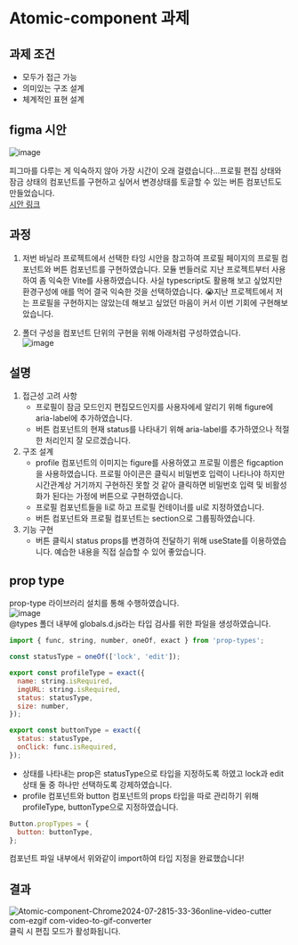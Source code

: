 # Atomic-component 과제

## 과제 조건

- 모두가 접근 가능
- 의미있는 구조 설계
- 체계적인 표현 설계

## figma 시안

![image](https://github.com/user-attachments/assets/4cc7e327-6bed-4b15-a452-fe973bc3caef)<br/>

피그마를 다루는 게 익숙하지 않아 가장 시간이 오래 걸렸습니다...프로필 편집 상태와 잠금 상태의 컴포넌트를 구현하고 싶어서 변경상태를 토글할 수 있는 버튼 컴포넌트도 만들었습니다.<br/>
[시안 링크](https://www.figma.com/design/4pADJVoa91i0LHgoL0dJLk/Profile?node-id=0-1&m=dev)

## 과정

1. 저번 바닐라 프로젝트에서 선택한 타잉 시안을 참고하여 프로필 페이지의 프로필 컴포넌트와 버튼 컴포넌트를 구현하였습니다.
   모듈 번들러로 지난 프로젝트부터 사용하여 좀 익숙한 Vite를 사용하였습니다. 사실 typescript도 활용해 보고 싶었지만 환경구성에 애를 먹어 결국 익숙한 것을 선택하였습니다. 😭지난 프로젝트에서 저는 프로필을 구현하지는 않았는데 해보고 싶었던 마음이 커서 이번 기회에 구현해보았습니다.

2. 폴더 구성을 컴포넌트 단위의 구현을 위해 아래처럼 구성하였습니다.<br/>
   ![image](https://github.com/user-attachments/assets/85af2283-4070-4ae3-9fae-fc3d91523af8)

## 설명

1. 접근성 고려 사항
   - 프로필이 잠금 모드인지 편집모드인지를 사용자에세 알리기 위해 figure에 aria-label에 추가하였습니다.
   - 버튼 컴포넌트의 현재 status를 나타내기 위해 aria-label를 추가하였으나 적절한 처리인지 잘 모르겠습니다.
2. 구조 설계
   - profile 컴포넌트의 이미지는 figure를 사용하였고 프로필 이름은 figcaption을 사용하였습니다. 프로필 아이콘은 클릭시 비밀번호 입력이 나타나야 하지만 시간관계상 거기까지 구현하진 못할 것 같아 클릭하면 비밀번호 입력 및 비활성화가 된다는 가정에 버튼으로 구현하였습니다.
   - 프로필 컴포넌트들을 li로 하고 프로필 컨테이너를 ul로 지정하였습니다.
   - 버튼 컴포넌트와 프로필 컴포넌트는 section으로 그룹핑하였습니다.
3. 기능 구현
   - 버튼 클릭시 status props를 변경하여 전달하기 위해 useState를 이용하였습니다. 예습한 내용을 직접 실습할 수 있어 좋았습니다.

## prop type

prop-type 라이브러리 설치를 통해 수행하였습니다.<br/>
![image](https://github.com/user-attachments/assets/3f8e8e42-7e75-4ffc-a05b-73a79569ec7c)
<br/>@types 폴더 내부에 globals.d.js라는 타입 검사를 위한 파일을 생성하였습니다.

```js
import { func, string, number, oneOf, exact } from 'prop-types';

const statusType = oneOf(['lock', 'edit']);

export const profileType = exact({
  name: string.isRequired,
  imgURL: string.isRequired,
  status: statusType,
  size: number,
});

export const buttonType = exact({
  status: statusType,
  onClick: func.isRequired,
});
```

- 상태를 나타내는 prop은 statusType으로 타입을 지정하도록 하였고 lock과 edit 상태 둘 중 하나만 선택하도록 강제하였습니다.
- profile 컴포넌트와 button 컴포넌트의 props 타입을 따로 관리하기 위해 profileType, buttonType으로 지정하였습니다.

```js
Button.propTypes = {
  button: buttonType,
};
```

컴포넌트 파일 내부에서 위와같이 import하여 타입 지정을 완료했습니다!

## 결과

![Atomic-component-Chrome2024-07-2815-33-36online-video-cutter com-ezgif com-video-to-gif-converter](https://github.com/user-attachments/assets/c377db56-6aa4-41af-b9f6-4cf436d2ef48)
<br/>클릭 시 편집 모드가 활성화됩니다.
